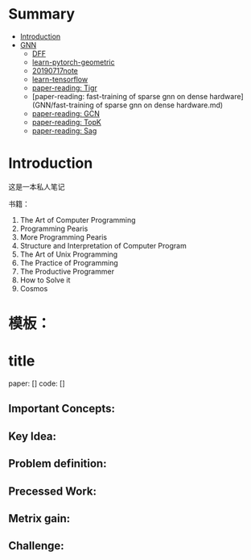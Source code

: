 # Summary

* [Introduction](README.md)
* [GNN](GNN/README.md)
    * [DFF](GNN/DFF.md)
    * [learn-pytorch-geometric](GNN/learn-pytorch-geometric.md)
    * [20190717note](GNN/20190717note.md)
    * [learn-tensorflow](GNN/learn-tensorflow.md)
    * [paper-reading: Tigr](GNN/tigr.md)
    * [paper-reading: fast-training of sparse gnn on dense hardware](GNN/fast-training of sparse gnn on dense hardware.md)
    * [paper-reading: GCN](GNN/GCN.md)
    * [paper-reading: TopK](GNN/topk_pooling.md)
    * [paper-reading: Sag](GNN/sag_pooling.md)

# Introduction

这是一本私人笔记

书籍：

1.   The Art of Computer Programming
2.   Programming Pearis
3.   More Programming Pearis
4.   Structure and Interpretation of Computer Program
5.   The Art of Unix Programming
6.   The Practice of Programming
7.   The Productive Programmer
8.   How to Solve it
9.   Cosmos

# 模板：
# title
paper: []
code: []
## Important Concepts:
## Key Idea:
## Problem definition:
## Precessed Work:
## Metrix gain:
## Challenge: